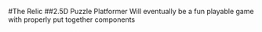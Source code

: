 #The Relic
##2.5D Puzzle Platformer
 Will eventually be a fun playable game with properly put together components